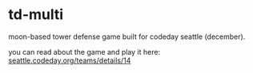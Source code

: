 td-multi
========

moon-based tower defense game built for codeday seattle (december).

you can read about the game and play it here: [seattle.codeday.org/teams/details/14](seattle.codeday.org/teams/details/14)